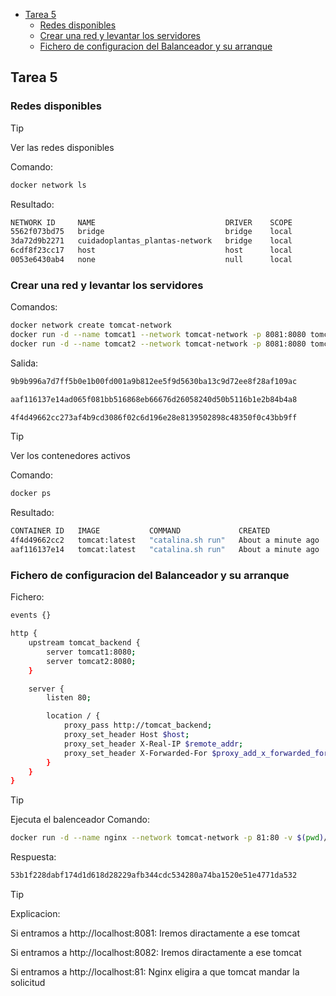 - [Tarea 5](#tarea-5)
  - [Redes disponibles](#redes-disponibles)
  - [Crear una red y levantar los servidores](#crear-una-red-y-levantar-los-servidores)
  - [Fichero de configuracion del Balanceador y su arranque](#fichero-de-configuracion-del-balanceador-y-su-arranque)

## Tarea 5
### Redes disponibles
> [!TIP] 
> Ver las redes disponibles

Comando:
```bash
docker network ls
```

Resultado:
```bash
NETWORK ID     NAME                             DRIVER    SCOPE
5562f073bd75   bridge                           bridge    local
3da72d9b2271   cuidadoplantas_plantas-network   bridge    local
6cdf8f23cc17   host                             host      local
0053e6430ab4   none                             null      local
```

### Crear una red y levantar los servidores
Comandos:
```bash
docker network create tomcat-network
docker run -d --name tomcat1 --network tomcat-network -p 8081:8080 tomcat:latest
docker run -d --name tomcat2 --network tomcat-network -p 8081:8080 tomcat:latest
```

Salida:
```bash
9b9b996a7d7ff5b0e1b00fd001a9b812ee5f9d5630ba13c9d72ee8f28af109ac

aaf116137e14ad065f081bb516868eb66676d26058240d50b5116b1e2b84b4a8

4f4d49662cc273af4b9cd3086f02c6d196e28e8139502898c48350f0c43bb9ff
```

> [!TIP]
> Ver los contenedores activos

Comando:
```bash
docker ps
```

Resultado:
```bash
CONTAINER ID   IMAGE           COMMAND             CREATED              STATUS              PORTS                                       NAMES
4f4d49662cc2   tomcat:latest   "catalina.sh run"   About a minute ago   Up About a minute   0.0.0.0:8082->8080/tcp, :::8082->8080/tcp   tomcat2
aaf116137e14   tomcat:latest   "catalina.sh run"   About a minute ago   Up About a minute   0.0.0.0:8081->8080/tcp, :::8081->8080/tcp   tomcat1
```

### Fichero de configuracion del Balanceador y su arranque
Fichero:
```bash
events {}

http {
    upstream tomcat_backend {
        server tomcat1:8080;
        server tomcat2:8080;
    }

    server {
        listen 80;

        location / {
            proxy_pass http://tomcat_backend;
            proxy_set_header Host $host;
            proxy_set_header X-Real-IP $remote_addr;
            proxy_set_header X-Forwarded-For $proxy_add_x_forwarded_for;
        }
    }
}
```
> [!TIP]
> Ejecuta el balenceador
Comando:
```bash
docker run -d --name nginx --network tomcat-network -p 81:80 -v $(pwd)/nginx.conf:/etc/nginx/nginx.conf nginx:latest
```

Respuesta:
```bash
53b1f228dabf174d1d618d28229afb344cdc534280a74ba1520e51e4771da532
```

> [!TIP]
> Explicacion:

Si entramos a http://localhost:8081:
Iremos diractamente a ese tomcat

Si entramos a http://localhost:8082:
Iremos diractamente a ese tomcat

Si entramos a http://localhost:81:
Nginx eligira a que tomcat mandar la solicitud